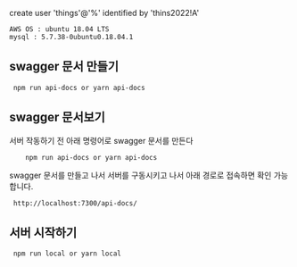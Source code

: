create user 'things'@'%' identified by 'thins2022!A'



```
AWS OS : ubuntu 18.04 LTS
mysql : 5.7.38-0ubuntu0.18.04.1
```

## swagger 문서 만들기
```
 npm run api-docs or yarn api-docs
```

## swagger 문서보기
   서버 작동하기 전 아래 명령어로 swagger 문서를 만든다
```
    npm run api-docs or yarn api-docs
```
  swagger 문서를 만들고 나서 서버를 구동시키고 나서
  아래 경로로 접속하면 확인 가능합니다.
```
 http://localhost:7300/api-docs/
```

## 서버 시작하기
```
 npm run local or yarn local
```